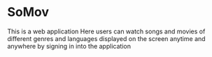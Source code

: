 # SoMov
This is a web application Here users can watch songs and movies of different genres and languages displayed on the screen anytime and anywhere by signing in into the application
